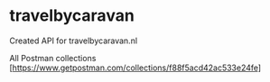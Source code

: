 # travelbycaravan
Created API for travelbycaravan.nl


All Postman collections
[https://www.getpostman.com/collections/f88f5acd42ac533e24fe]
